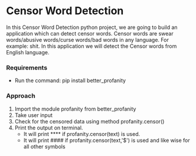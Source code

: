 <h1>Censor Word Detection</h1>

<p>
  In this Censor Word Detection python project, we are going to build an application which can detect censor words. Censor words are swear words/abusive words/curse words/bad words in any language. For example: shit. In this application we will detect the Censor words from English language.
</p>


<h3>Requirements</h3>
<ul>
  <li>Run the command: 
    pip install better_profanity</li>
</ul>

<h3> Approach </h3>
<ol>
  <li>Import the module profanity from better_profanity</li>
  <li>Take user input </li>
  <li>Check for the censored data using method profanity.censor() </li>
  <li>Print the output on terminal. 
    <ul>
      <li>It will print **** if profanity.censor(text) is used.</li>
      <li>It will print #### if profanity.censor(text,'$') is used and like wise for all other symbols</li>
    </ul>
  </li>
 </ol>

